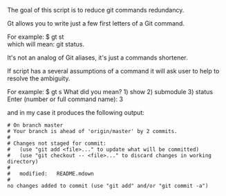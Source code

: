 The goal of this script is to reduce git commands redundancy.

Gt allows you to write just a few first letters of a Git command.

For example:
    $ gt st   
which will mean: git status.

It's not an analog of Git aliases, it's just a commands shortener.

If script has a several assumptions of a command it will ask user
to help to resolve the ambiguity.

For example:
    $ gt s
    What did you mean?
    1) show
    2) submodule
    3) status
    Enter (number or full command name): 
    3

and in my case it produces the following output:

    # On branch master
    # Your branch is ahead of 'origin/master' by 2 commits.
    #
    # Changes not staged for commit:
    #   (use "git add <file>..." to update what will be committed)
    #   (use "git checkout -- <file>..." to discard changes in working directory)
    #
    #	modified:   README.mdown
    #
    no changes added to commit (use "git add" and/or "git commit -a")
